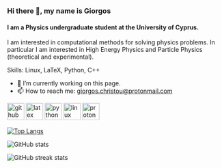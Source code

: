 ### Hi there 👋, my name is Giorgos
#### I am a Physics undergraduate student at the University of Cyprus.
<!-- ![I am a Physics undergraduate student at the University of Cyprus.] -->
<!-- (https://arturssmirnovs.github.io/github-profile-readme-generator/images/banner.png) -->

I am interested in computational methods for solving physics problems. In particular I am interested in High Energy Physics and Particle Physics (theoretical and experimental).

Skills: Linux, LaTeX, Python, C++

- 🔭 I’m currently working on this page. 
- 📫 How to reach me: giorgos.christou@protonmail.com 


[<img src='https://cdn.jsdelivr.net/npm/simple-icons@3.0.1/icons/github.svg' alt='github' height='40'>](https://github.com/GiorgosChr)  [<img src='https://cdn.jsdelivr.net/npm/simple-icons@3.0.1/icons/latex.svg' alt='latex' height='40'>](https://www.latex-project.org/)  [<img src='https://cdn.jsdelivr.net/npm/simple-icons@3.0.1/icons/python.svg' alt='python' height='40'>](https://www.python.org/)  [<img src='https://cdn.jsdelivr.net/npm/simple-icons@3.0.1/icons/linux.svg' alt='linux' height='40'>](https://www.linux.org/)  [<img src='https://cdn.jsdelivr.net/npm/simple-icons@3.0.1/icons/protonmail.svg' alt='protonmail' height='40'>](mailto:giorgos.christou@protonmail.com)  

[![Top Langs](https://github-readme-stats.vercel.app/api/top-langs/?username=GiorgosChr)](https://github.com/anuraghazra/github-readme-stats)

![GitHub stats](https://github-readme-stats.vercel.app/api?username=GiorgosChr&show_icons=true&count_private=true)  

![GitHub streak stats](https://streak-stats.demolab.com/?user=GiorgosChr)  

